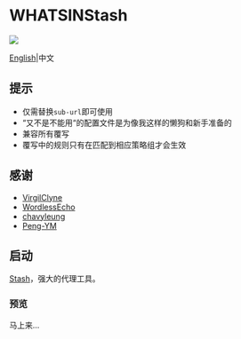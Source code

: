 # WHATSINStash  

![](https://github.com/shindgewongxj/WHATSINStash/raw/main/icon/whatsinstash.png)  

[English](https://github.com/shindgewongxj/WHATSINStash/raw/main/README_zh.md)|中文  

## 提示  

- 仅需替换`sub-url`即可使用  
- “又不是不能用“的配置文件是为像我这样的懒狗和新手准备的  
- 兼容所有覆写
- 覆写中的规则只有在匹配到相应策略组才会生效

## 感谢  

- [VirgilClyne](https://github.com/VirgilClyne)  
- [WordlessEcho](https://github.com/WordlessEcho)  
- [chavyleung](https://github.com/chavyleung)  
- [Peng-YM](https://github.com/Peng-YM)  

## 启动  

[Stash](https://stash.ws)，强大的代理工具。  

### 预览  

马上来...  
